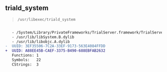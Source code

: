 ## triald_system

> `/usr/libexec/triald_system`

```diff

   - /System/Library/PrivateFrameworks/TrialServer.framework/TrialServer
   - /usr/lib/libSystem.B.dylib
   - /usr/lib/libobjc.A.dylib
-  UUID: 3EF35506-7C2A-33EF-9173-563E4084FFDD
+  UUID: A88EE45B-CAEF-3375-B490-688EBFAB2632
   Functions: 1
   Symbols:   22
   CStrings:  3

```
